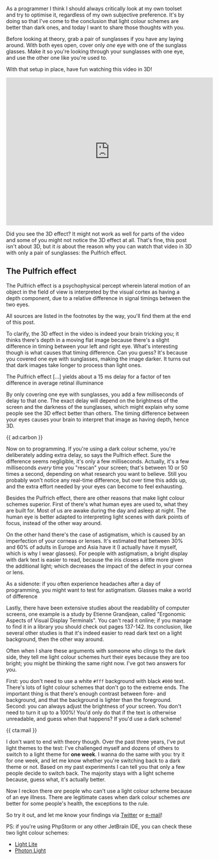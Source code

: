 As a programmer I think I should always critically look at my own toolset and try to optimise it, regardless of my own subjective preference. It's by doing so that I've come to the conclusion that light colour schemes are better than dark ones, and today I want to share those thoughts with you. 
 
 Before looking at theory, grab a pair of sunglasses if you have any laying around. With both eyes open, cover only _one_ eye with one of the sunglass glasses. Make it so you're looking through your sunglasses with one eye, and use the other one like you're used to. 

With that setup in place, have fun watching this video in 3D!

<iframe width="560" height="400" src="https://www.youtube.com/embed/IZdWlXjhMo4" frameborder="0" allow="accelerometer; autoplay; clipboard-write; encrypted-media; gyroscope; picture-in-picture" allowfullscreen></iframe>

Did you see the 3D effect? It might not work as well for parts of the video and some of you might not notice the 3D effect at all. That's fine, this post isn't about 3D, but it _is_ about the reason why you can watch that video in 3D with only a pair of sunglasses: the Pulfrich effect.

<div class="sidenote">    
<h2>The Pulfrich effect</h2>

The Pulfrich effect is a psychophysical percept wherein lateral motion of an object in the field of view is interpreted by the visual cortex as having a depth component, due to a relative difference in signal timings between the two eyes.
</div>

All sources are listed in the footnotes by the way, you'll find them at the end of this post.

To clarify, the 3D effect in the video is indeed your brain tricking you; it thinks there's depth in a moving flat image because there's a slight difference in timing between your left and right eye.
What's interesting though is what causes that timing difference. Can you guess? It's because you covered one eye with sunglasses, making the image darker. It turns out that dark images take longer to process than light ones.

<div class="sidenote">  

The Pulfrich effect […] yields about a 15 ms delay for a factor of ten difference in average retinal illuminance
</div>

By only covering one eye with sunglasses, you add a few milliseconds of delay to that one. The exact delay will depend on the brightness of the screen and the darkness of the sunglasses, which might explain why some people see the 3D effect better than others. The timing difference between your eyes causes your brain to interpret that image as having depth, hence 3D. 

{{ ad:carbon }}

Now on to programming. If you're using a dark colour scheme, you're deliberately adding extra delay, so says the Pulfrich effect. 
Sure the difference seems negligible, it's only a few milliseconds. Actually, it's a few milliseconds _every_ time you "rescan" your screen; that's between 10 or 50 times a second, depending on what research you want to believe.
Still you probably won't notice any real-time difference, but over time this adds up, and the extra effort needed by your eyes can become to feel exhausting.

Besides the Pulfrich effect, there are other reasons that make light colour schemes superior. First of there's what human eyes are used to, what they are built for. Most of us are awake during the day and asleep at night. The human eye is better adapted to interpreting light scenes with dark points of focus, instead of the other way around.

On the other hand there's the case of astigmatism, which is caused by an imperfection of your corneas or lenses. It's estimated that between 30% and 60% of adults in Europe and Asia have it (I actually have it myself, which is why I wear glasses). For people with astigmatism, a bright display with dark text is easier to read, because the iris closes a little more given the additional light; which decreases the impact of the defect in your cornea or lens.

As a sidenote: if you often experience headaches after a day of programming, you might want to test for astigmatism. Glasses make a world of difference

Lastly, there have been extensive studies about the readability of computer screens, one example is a study by Etienne Grandjean, called "Ergonomic Aspects of Visual Display Terminals". You can't read it online; if you manage to find it in a library you should check out pages 137-142. Its conclusion, like several other studies is that it's indeed easier to read dark text on a light background, then the other way around.

Often when I share these arguments with someone who clings to the dark side, they tell me light colour schemes hurt their eyes because they are too bright; you might be thinking the same right now. I've got two answers for you.

First: you don't need to use a white `#fff` background with black `#000` text. There's lots of light colour schemes that don't go to the extreme ends. The important thing is that there's enough contrast between fore- and background, and that the background is lighter than the foreground.
Second: you can always adjust the brightness of your screen. You don't need to turn it up to a 100%! You'd only do that if the text is otherwise unreadable, and guess when that happens? If you'd use a dark scheme!

{{ cta:mail }}

I don't want to end with theory though. Over the past three years, I've put light themes to the test: I've challenged myself and dozens of others to switch to a light theme for **one week**. I wanna do the same with you: try it for one week, and let me know whether you're switching back to a dark theme or not. Based on my past experiments I can tell you that only a few people decide to switch back. The majority stays with a light scheme because, guess what, it's actually better.

Now I reckon there _are_ people who can't use a light colour scheme because of an eye illness. There are legitimate cases when dark colour schemes _are_ better for some people's health, the exceptions to the rule. 

So try it out, and let me know your findings via [Twitter](*https://twitter.com/brendt_gd) or [e-mail](mailto:brendt@stitcher.io)!

PS: if you're using PhpStorm or any other JetBrain IDE, you can check these two light colour schemes:

- [Light Lite](*https://github.com/brendt/phpstorm-light-lite-theme)
- [Photon Light](*https://github.com/brendt/phpstorm-photon-theme)

